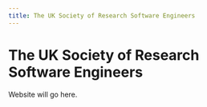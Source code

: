```yaml
---
title: The UK Society of Research Software Engineers
---
```


The UK Society of Research Software Engineers
=============================================

Website will go here.
